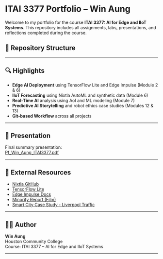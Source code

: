 # ITAI 3377 Portfolio – Win Aung

Welcome to my portfolio for the course **ITAI 3377: AI for Edge and IIoT Systems**. This repository includes all assignments, labs, presentations, and reflections completed during the course.

## 📂 Repository Structure


---

## 🔍 Highlights

- **Edge AI Deployment** using TensorFlow Lite and Edge Impulse (Module 2 & 6)
- **IIoT Forecasting** using Nixtla AutoML and synthetic data (Module 6)
- **Real-Time AI** analysis using AoI and ML modeling (Module 7)
- **Predictive AI Storytelling** and robot ethics case studies (Modules 12 & 13)
- **Git-based Workflow** across all projects

---

## 🎥 Presentation

Final summary presentation:  
[Pf_Win_Aung_ITAI3377.pdf](./Pf_Win_Aung_ITAI3377.pdf)

---

## 🔗 External Resources

- [Nixtla GitHub](https://github.com/Nixtla)
- [TensorFlow Lite](https://www.tensorflow.org/lite)
- [Edge Impulse Docs](https://docs.edgeimpulse.com)
- [Minority Report (Film)](https://www.imdb.com/title/tt0181689/)
- [Smart City Case Study - Liverpool Traffic](https://arxiv.org/abs/2311.13336)

---

## 👨‍💻 Author

**Win Aung**  
Houston Community College  
Course: ITAI 3377 – AI for Edge and IIoT Systems

---

